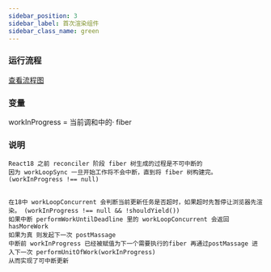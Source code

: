 ```yaml
---
sidebar_position: 3
sidebar_label: 首次渲染组件
sidebar_class_name: green
---
```



### 运行流程

<a href='https://docs.qq.com/flowchart/DTHdveFZ6c0xJT3RZ'>查看流程图</a>


### 变量
workInProgress = 当前调和中的· fiber


### 说明

```
React18 之前 reconciler 阶段 fiber 树生成的过程是不可中断的
因为 workLoopSync 一旦开始工作将不会中断，直到将 fiber 树构建完。(workInProgress !== null)


在18中 workLoopConcurrent 会判断当前更新任务是否超时，如果超时先暂停让浏览器先渲染。 (workInProgress !== null && !shouldYield())
如果中断 performWorkUntilDeadline 里的 workLoopConcurrent 会返回 hasMoreWork 
如果为真 则发起下一次 postMassage
中断前 workInProgress 已经被赋值为下一个需要执行的fiber 再通过postMassage 进入下一次 performUnitOfWork(workInProgress)
从而实现了可中断更新
``` 